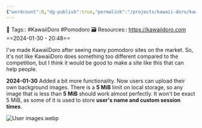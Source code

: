 ```yaml
---
{"wordcount":0,"dg-publish":true,"permalink":"/projects/kawaii-doro/kawaii-doro-com/","dgPassFrontmatter":true,"noteIcon":"3","created":"2024-01-30T20:48:55.224+05:30","updated":"2024-01-30T20:57:07.843+05:30"}
---
```


🧶 Tags:: #KawaiiDoro #Pomodoro 
🗃 Resources:: https://kawaiidoro.com
==2024-01-30 - 20:48==

I've made KawaiiDoro after seeing many pomodoro sites on the market. So, it's not like KawaiiDoro does something too different compared to the competition, but I think it would be good to make a site like this that can help people.

**2024-01-30**
Added a bit more functionality. Now users can upload their own background images. There is a **5 MiB** limit on local storage, so any image that is less than **5 MiB** should work almost perfectly. It won't be exact 5 MiB, as some of it is used to store **user's name and custom session times**.

![User images.webp](/img/user/Resources/%F0%9F%93%81%20Files/%F0%9F%93%B8Images/User%20images.webp)